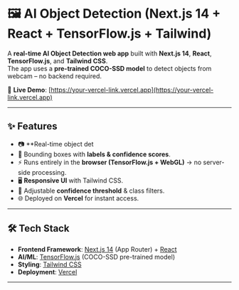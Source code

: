 # 🖼️ AI Object Detection (Next.js 14 + React + TensorFlow.js + Tailwind)

A **real-time AI Object Detection web app** built with **Next.js 14**, **React**, **TensorFlow.js**, and **Tailwind CSS**.  
The app uses a **pre-trained COCO-SSD model** to detect objects from webcam  – no backend required.  

🚀 **Live Demo**: [https://your-vercel-link.vercel.app](https://your-vercel-link.vercel.app)

---

## ✨ Features
- 📷 **Real-time object det  
- 🎯 Bounding boxes with **labels & confidence scores**.  
- ⚡ Runs entirely in the **browser (TensorFlow.js + WebGL)** → no server-side processing.  
- 🖥️ **Responsive UI** with Tailwind CSS.  
- 🔧 Adjustable **confidence threshold** & class filters.  
- 🌐 Deployed on **Vercel** for instant access.  

---

## 🛠️ Tech Stack
- **Frontend Framework**: [Next.js 14](https://nextjs.org/) (App Router) + [React](https://react.dev/)  
- **AI/ML**: [TensorFlow.js](https://www.tensorflow.org/js) (COCO-SSD pre-trained model)  
- **Styling**: [Tailwind CSS](https://tailwindcss.com/)  
- **Deployment**: [Vercel](https://vercel.com/)  

---




